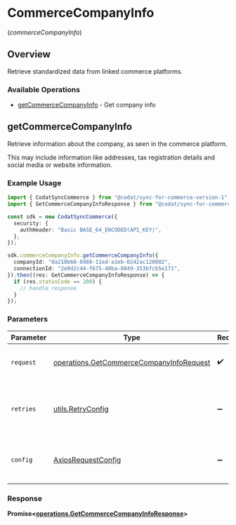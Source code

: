 # CommerceCompanyInfo
(*commerceCompanyInfo*)

## Overview

Retrieve standardized data from linked commerce platforms.

### Available Operations

* [getCommerceCompanyInfo](#getcommercecompanyinfo) - Get company info

## getCommerceCompanyInfo

Retrieve information about the company, as seen in the commerce platform.

This may include information like addresses, tax registration details and social media or website information.

### Example Usage

```typescript
import { CodatSyncCommerce } from "@codat/sync-for-commerce-version-1";
import { GetCommerceCompanyInfoResponse } from "@codat/sync-for-commerce-version-1/dist/sdk/models/operations";

const sdk = new CodatSyncCommerce({
  security: {
    authHeader: "Basic BASE_64_ENCODED(API_KEY)",
  },
});

sdk.commerceCompanyInfo.getCommerceCompanyInfo({
  companyId: "8a210b68-6988-11ed-a1eb-0242ac120002",
  connectionId: "2e9d2c44-f675-40ba-8049-353bfcb5e171",
}).then((res: GetCommerceCompanyInfoResponse) => {
  if (res.statusCode == 200) {
    // handle response
  }
});
```

### Parameters

| Parameter                                                                                            | Type                                                                                                 | Required                                                                                             | Description                                                                                          |
| ---------------------------------------------------------------------------------------------------- | ---------------------------------------------------------------------------------------------------- | ---------------------------------------------------------------------------------------------------- | ---------------------------------------------------------------------------------------------------- |
| `request`                                                                                            | [operations.GetCommerceCompanyInfoRequest](../../models/operations/getcommercecompanyinforequest.md) | :heavy_check_mark:                                                                                   | The request object to use for the request.                                                           |
| `retries`                                                                                            | [utils.RetryConfig](../../models/utils/retryconfig.md)                                               | :heavy_minus_sign:                                                                                   | Configuration to override the default retry behavior of the client.                                  |
| `config`                                                                                             | [AxiosRequestConfig](https://axios-http.com/docs/req_config)                                         | :heavy_minus_sign:                                                                                   | Available config options for making requests.                                                        |


### Response

**Promise<[operations.GetCommerceCompanyInfoResponse](../../models/operations/getcommercecompanyinforesponse.md)>**

